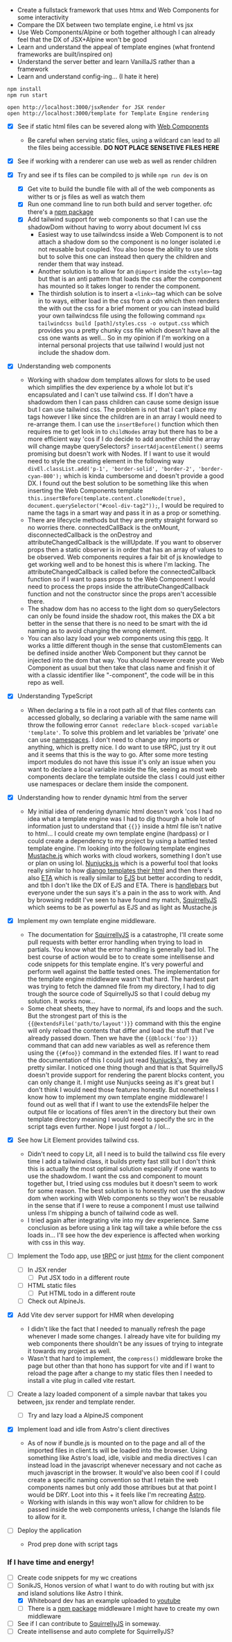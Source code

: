 - Create a fullstack framework that uses htmx and Web Components for some interactivity
- Compare the DX between two template engine, i.e html vs jsx
- Use Web Components/Alpine or both together although I can already feel that the DX of JSX+Alpine won't be good
- Learn and understand the appeal of template engines (what frontend frameworks are built/inspired on)
- Understand the server better and learn VanillaJS rather than a framework
- Learn and understand config-ing... (I hate it here)
```
npm install
npm run start
```

```
open http://localhost:3000/jsxRender for JSX render
open http://localhost:3000/template for Template Engine rendering
```

- [x] See if static html files can be severed along with [Web Components](https://www.webcomponents.org/)
    - Be careful when serving static files, using a wildcard can lead to all the files being accessible. **DO NOT PLACE SENSETIVE FILES HERE**
- [x] See if working with a renderer can use web as well as render children
- [x] Try and see if ts files can be compiled to js while ```npm run dev``` is on
    - [x] Get vite to build the bundle file with all of the web components as wither ts or js files as well as watch them
    - [x] Run one command line to run both build and server together. ofc there's a [npm package](https://stackoverflow.com/questions/30950032/how-can-i-run-multiple-npm-scripts-in-parallel)
    - [x] Add tailwind support for web components so that I can use the shadowDom without having to worry about document lvl css
        - Easiest way to use tailwindcss inside a Web Component is to not attach a shadow dom so the component is no longer isolated i.e not reusable but coupled. You also loose the ability to use slots but to solve this one can instead then query the children and render them that way instead. 
        - Another solution is to allow for an `@import` inside the `<style>`-tag but that is an anti pattern that loads the css after the component has mounted so it takes longer to render the component. 
        - The thirdish solution is to insert a `<link>`-tag which can be solve in to ways, either load in the css from a cdn which then renders the with out the css for a brief moment or you can instead build your own tailwindcss file using the following command `npx tailwindcss build [path]/styles.css -o output.css` which provides you a pretty chunky css file which doesn't have all the css one wants as well... So in my opinion if I'm working on a internal personal projects that use tailwind I would just not include the shadow dom. 
- [x] Understanding web components
    - Working with shadow dom templates allows for slots to be used which simplifies the dev experience by a whole lot but it's encapsulated and I can't use tailwind css. If I don't have a shadowdom then I can pass children can cause some design issue but I can use tailwind css. The problem is not that I can't place my tags however I like since the children are in an array I would need to re-arrange them. I can use the `insertBefore()` function which then requires me to get look in to `childNodes` array but there has to be a more efficient way 'cos if I do decide to add another child the array will change maybe querySelectors? `insertAdjacentElement()` seems promising but doesn't work with Nodes. If I want to use it would need to style the creating element in the following way `divEl.classList.add('p-1', 'border-solid', 'border-2', 'border-cyan-800');` which is kinda cumbersome and doesn't provide a good DX. I found out the best solution to be something like this when inserting the Web Components template `this.insertBefore(template.content.cloneNode(true), document.querySelector("#cool-div-tag2"));`, I would be required to name the tags in a smart way and pass it in as a prop or something. 
    - There are lifecycle methods but they are pretty straight forward so no worries there. connectedCallBack is the onMount, disconnectedCallback is the onDestroy and attributeChangedCallback is the willUpdate. If you want to observer props then a static observer is in order that has an array of values to be observed. Web components requires a fair bit of js knowledge to get working well and to be honest this is where I'm lacking. The attributeChangedCallback is called before the connectedCallback function so if I want to pass props to the Web Component I would need to process the props inside the attributeChangedCallback function and not the constructor since the props aren't accessible there.
    - The shadow dom has no access to the light dom so querySelectors can only be found inside the shadow root, this makes the DX a bit better in the sense that there is no need to be smart with the id naming as to avoid changing the wrong element.
    - You can also lazy load your web components using this [repo](https://github.com/bholmesdev/vite-conf-islands-arch/tree/main). It works a little different though in the sense that customElements can be defined inside another Web Component but they cannot be injected into the dom that way. You should however create your Web Component as usual but then take that class name and finish it of with a classic identifier like "-component", the code will be in this repo as well.
    
- [x] Understanding TypeScript
    - When declaring a ts file in a root path all of that files contents can accessed globally, so declaring a variable with the same name will throw the following error `Cannot redeclare block-scoped variable 'template'`. To solve this problem and let variables be 'private' one can use [namespaces](https://www.typescriptlang.org/docs/handbook/namespaces.html). I don't need to change any imports or anything, which is pretty nice. I do want to use tRPC, just try it out and it seems that this is the way to go. After some more testing import modules do not have this issue it's only an issue when you want to declare a local variable inside the file, seeing as most web components declare the template outside the class I could just either use namespaces or declare them inside the component.
- [x] Understanding how to render dynamic html from the server
    - My initial idea of rendering dynamic html doesn't work 'cos I had no idea what a template engine was I had to dig thourgh a hole lot of information just to understand that `{{}}` inside a html file isn't native to html... I could create my own template engine (hardpass) or I could create a dependency to my project by using a battled tested template engine. I'm looking into the following template engines [Mustache.js](https://mustache.github.io/mustache.5.html) which works with cloud workers, something I don't use or plan on using lol. [Nunjucks.js](https://mozilla.github.io/nunjucks/) which is a powerful tool that looks really similar to how [django templates their html](https://docs.djangoproject.com/en/5.0/topics/templates/) and then there's also [ETA](https://eta.js.org/) which is really similar to [EJS](https://ejs.co/) but better according to reddit, and tbh I don't like the DX of EJS and ETA. There is [handlebars](https://handlebarsjs.com/) but everyone under the sun says it's a pain in the ass to work with. And by browsing reddit I've seen to have found my match, [SquirrellyJS](https://squirrelly.js.org/) which seems to be as powerful as EJS and as light as Mustache.js
- [x] Implement my own template engine middleware.
    - The documentation for [SquirrellyJS](https://squirrelly.js.org/) is a catastrophe, I'll create some pull requests with better error handling when trying to load in partials. You know what the error handling is generally bad lol. The best course of action would be to to create some intellisense and code snippets for this template engine. It's very powerful and perform well against the battle tested ones. The implementation for the template engine middleware wasn't that hard. The hardest part was trying to fetch the damned file from my directory, I had to dig trough the source code of SquirrellyJS so that I could debug my solution. It works now...
    - Some cheat sheets, they have to normal, ifs and loops and the such. But the strongest part of this is the `{{@extendsFile('path/to/layout')}}` command with this the engine will only reload the contents that differ and load the stuff that I've already passed down. Then we have the `{{@block('foo')}}` command that can add new variables as well as reference them using the `{{#foo}}` command in the extended files. If I want to read the documentation of this I could just read [Nunjucks's](https://mozilla.github.io/nunjucks/templating.html), they are pretty similar. I noticed one thing though and that is that SquirrellyJS doesn't provide support for rendering the parent blocks content, you can only change it. I might use Nunjucks seeing as it's great but I don't think I would need those features honestly. But nonetheless I know how to implement my own template engine middleware! I found out as well that if I want to use the extendsFile helper the output file or locations of files aren't in the directory but their own template directory meaning I would need to specify the src in the script tags even further. Nope I just forgot a / lol...
- [x] See how Lit Element provides tailwind css. 
    - Didn't need to copy Lit, all I need is to build the tailwind css file every time I add a tailwind class, it builds pretty fast still but I don't think this is actually the most optimal solution especially if one wants to use the shadowdom. I want the css and component to mount together but, I tried using css modules but it doesn't seem to work for some reason. The best solution is to honestly not use the shadow dom when working with Web components so they won't be reusable in the sense that if I were to reuse a component I must use tailwind unless I'm shipping a bunch of tailwind code as well.
    - I tried again after integrating vite into my dev experience. Same conclusion as before using a link tag will take a while before the css loads in... I'll see how the dev experience is affected when working with css in this way.
- [ ] Implement the Todo app, use [tRPC](https://trpc.io/) or just [htmx](https://htmx.org/) for the client component
    - [ ] In JSX render 
        - [ ] Put JSX todo in a different route
    - [ ] HTML static files
        - [ ] Put HTML todo in a different route
    - [ ] Check out AlpineJs.
- [x] Add Vite dev server support for HMR when developing
    - I didn't like the fact that I needed to manually refresh the page whenever I made some changes. I already have vite for building my web components there shouldn't be any issues of trying to integrate it towards my project as well.
    - Wasn't that hard to implement, the `compress()` middleware broke the page but other than that hono has support for vite and if I want to reload the page after a change to my static files then I needed to install a vite plug in called vite restart.
- [ ] Create a lazy loaded component of a simple navbar that takes you between, jsx render and template render.
    - [ ] Try and lazy load a AlpineJS component
- [x] Implement load and idle from Astro's client directives
    - As of now if bundle.js is mounted on to the page and all of the imported files in client.ts will be loaded into the browser. Using something like Astro's load, idle, visible and media directives I can instead load in the javascript whenever necessary and not cache as much javascript in the browser. It would've also been cool if I could create a specific naming convention so that I retain the web components names but only add those attribues but at that point I would be DRY. Loot into this + it feels like I'm recreating [Astro](https://github.com/withastro/astro/tree/cf993bc263b58502096f00d383266cd179f331af/packages/astro/src/runtime/client). 
    - Working with islands in this way won't allow for children to be passed inside the web components unless, I change the Islands file to allow for it.
- [ ] Deploy the application
    - Prod prep done with script tags

### If I have time and energy!
- [ ] Create code snippets for my wc creations
- [ ] SonikJS, Honos version of what I want to do with routing but with jsx and island solutions like Astro I think.
    - [x] Whiteboard dev has an example uploaded to [youtube](https://www.youtube.com/watch?v=Ptqaqls2SYo)
    - [ ] There is a [npm package](https://www.npmjs.com/package/express-file-routing) middleware I might have to create my own middleware 
- [ ] See if I can contribute to [SquirrellyJS](https://squirrelly.js.org/) in someway.
- [ ] Create intellisense and auto complete for SquirrellyJS?